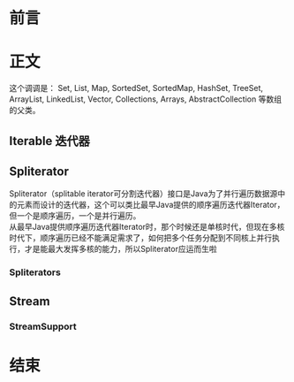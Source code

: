 # 前言 
# 正文
这个调调是： Set, List, Map, SortedSet, SortedMap, HashSet, TreeSet, ArrayList, LinkedList, Vector, Collections, Arrays, AbstractCollection
等数组的父类。
## Iterable 迭代器 

## Spliterator 
Spliterator（splitable iterator可分割迭代器）接口是Java为了并行遍历数据源中的元素而设计的迭代器，这个可以类比最早Java提供的顺序遍历迭代器Iterator，但一个是顺序遍历，一个是并行遍历。
<br>从最早Java提供顺序遍历迭代器Iterator时，那个时候还是单核时代，但现在多核时代下，顺序遍历已经不能满足需求了，如何把多个任务分配到不同核上并行执行，才是能最大发挥多核的能力，所以Spliterator应运而生啦

### Spliterators
## Stream 
### StreamSupport 
# 结束